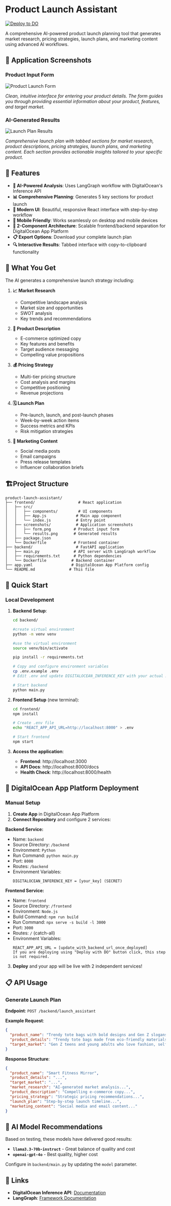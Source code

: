 # Product Launch Assistant

[![Deploy to DO](https://www.deploytodo.com/do-btn-blue.svg)](https://cloud.digitalocean.com/apps/new?repo=https://github.com/bnarasimha21/product-launch-assistant/tree/main)

A comprehensive AI-powered product launch planning tool that generates market research, pricing strategies, launch plans, and marketing content using advanced AI workflows.

## 📸 **Application Screenshots**

### **Product Input Form**
![Product Launch Form](frontend/screenshots/form.png)

*Clean, intuitive interface for entering your product details. The form guides you through providing essential information about your product, features, and target market.*

### **AI-Generated Results**
![Launch Plan Results](frontend/screenshots/results.png)

*Comprehensive launch plan with tabbed sections for market research, product descriptions, pricing strategies, launch plans, and marketing content. Each section provides actionable insights tailored to your specific product.*

## 🚀 **Features**

- **🤖 AI-Powered Analysis**: Uses LangGraph workflow with DigitalOcean's Inference API
- **📊 Comprehensive Planning**: Generates 5 key sections for product launch
- **🎨 Modern UI**: Beautiful, responsive React interface with step-by-step workflow
- **📱 Mobile Friendly**: Works seamlessly on desktop and mobile devices
- **🔄 2-Component Architecture**: Scalable frontend/backend separation for DigitalOcean App Platform
- **📋 Export Options**: Download your complete launch plan
- **🔍 Interactive Results**: Tabbed interface with copy-to-clipboard functionality

## 🎯 **What You Get**

The AI generates a comprehensive launch strategy including:

1. **📈 Market Research**
   - Competitive landscape analysis
   - Market size and opportunities
   - SWOT analysis
   - Key trends and recommendations

2. **📝 Product Description**
   - E-commerce optimized copy
   - Key features and benefits
   - Target audience messaging
   - Compelling value propositions

3. **💰 Pricing Strategy**
   - Multi-tier pricing structure
   - Cost analysis and margins
   - Competitive positioning
   - Revenue projections

4. **🗓️ Launch Plan**
   - Pre-launch, launch, and post-launch phases
   - Week-by-week action items
   - Success metrics and KPIs
   - Risk mitigation strategies

5. **📢 Marketing Content**
   - Social media posts
   - Email campaigns
   - Press release templates
   - Influencer collaboration briefs

## 🏗️**Project Structure**
```
product-launch-assistant/
├── frontend/                   # React application
│   ├── src/
│   │   ├── components/         # UI components
│   │   ├── App.js             # Main app component
│   │   └── index.js           # Entry point
│   ├── screenshots/           # Application screenshots
│   │   ├── form.png          # Product input form
│   │   └── results.png       # Generated results
│   ├── package.json
│   └── Dockerfile            # Frontend container
├── backend/                   # FastAPI application  
│   ├── main.py               # API server with LangGraph workflow
│   ├── requirements.txt      # Python dependencies
│   └── Dockerfile           # Backend container
├── app.yaml                 # DigitalOcean App Platform config
└── README.md               # This file
```

## 🚀 **Quick Start**

### **Local Development**

1. **Backend Setup**:
   ```bash
   cd backend/

   #create virtual environment
   python -m venv venv

   #use the virtual environment
   source venv/bin/activate

   pip install -r requirements.txt
   
   # Copy and configure environment variables
   cp .env.example .env
   # Edit .env and update DIGITALOCEAN_INFERENCE_KEY with your actual API key
   
   # Start backend
   python main.py
   ```

2. **Frontend Setup** (new terminal):
   ```bash
   cd frontend/
   npm install
   
   # Create .env file  
   echo "REACT_APP_API_URL=http://localhost:8000" > .env
   
   # Start frontend
   npm start
   ```

3. **Access the application**:
   - **Frontend**: http://localhost:3000
   - **API Docs**: http://localhost:8000/docs
   - **Health Check**: http://localhost:8000/health

## 🚢 **DigitalOcean App Platform Deployment**

### **Manual Setup**

1. **Create App** in DigitalOcean App Platform
2. **Connect Repository** and configure 2 services:

**Backend Service:**
- Name: `backend`
- Source Directory: `/backend`
- Environment: `Python`
- Run Command: `python main.py`
- Port: `8000`
- Routes: `/backend`
- Environment Variables:
  ```
  DIGITALOCEAN_INFERENCE_KEY = [your_key] (SECRET)
  ```

**Frontend Service:**
- Name: `frontend`
- Source Directory: `/frontend`  
- Environment: `Node.js`
- Build Command: `npm run build`
- Run Command: `npx serve -s build -l 3000`
- Port: `3000`
- Routes: `/` (catch-all)
- Environment Variables:
  ```
  REACT_APP_API_URL = [update_with_backend_url_once_deployed]
  If you are deploying using "Deploy with DO" button click, this step is not required.
  ```

3. **Deploy** and your app will be live with 2 independent services!

## 📋 **API Usage**

### **Generate Launch Plan**

**Endpoint**: `POST /backend/launch_assistant`

**Example Request**:
```json
{
  "product_name": "Trendy tote bags with bold designs and Gen Z slogans",
  "product_details": "Trendy tote bags made from eco-friendly materials, featuring bold graphics and Gen Z-inspired slogans. Durable, stylish, and perfect for everyday use.",
  "target_market": "Gen Z teens and young adults who love fashion, self-expression, and pop culture trends."
}
```

**Response Structure**:
```json
{
  "product_name": "Smart Fitness Mirror",
  "product_details": "...",
  "target_market": "...",
  "market_research": "AI-generated market analysis...",
  "product_description": "Compelling e-commerce copy...",
  "pricing_strategy": "Strategic pricing recommendations...",
  "launch_plan": "Step-by-step launch timeline...",
  "marketing_content": "Social media and email content..."
}
```

## 🤖 **AI Model Recommendations**

Based on testing, these models have delivered good results:

- **`llama3.3-70b-instruct`** - Great balance of quality and cost
- **`openai-gpt-4o`** - Best quality, higher cost

Configure in `backend/main.py` by updating the `model` parameter.


## 🔗 **Links**

- **DigitalOcean Inference API**: [Documentation](https://docs.digitalocean.com/products/gradientai/)
- **LangGraph**: [Framework Documentation](https://langchain-ai.github.io/langgraph/) 